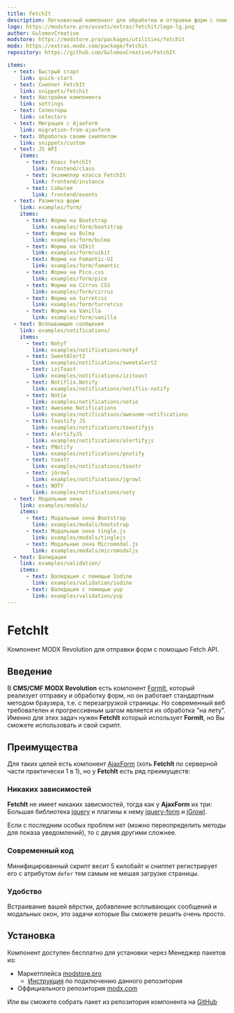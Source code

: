 ```yaml
---
title: FetchIt
description: Легковесный компонент для обработки и отправки форм с помощью Fetch API
logo: https://modstore.pro/assets/extras/fetchit/logo-lg.png
author: GulomovCreative
modstore: https://modstore.pro/packages/utilities/fetchit
modx: https://extras.modx.com/package/fetchit
repository: https://github.com/GulomovCreative/FetchIt

items:
  - text: Быстрый старт
    link: quick-start
  - text: Сниппет FetchIt
    link: snippets/fetchit
  - text: Настройки компонента
    link: settings
  - text: Селекторы
    link: selectors
  - text: Миграция с AjaxForm
    link: migration-from-ajaxform
  - text: Обработка своим сниппетом
    link: snippets/custom
  - text: JS API
    items:
      - text: Класс FetchIt
        link: frontend/class
      - text: Экземпляр класса FetchIt
        link: frontend/instance
      - text: События
        link: frontend/events
  - text: Разметка форм
    link: examples/form/
    items:
      - text: Форма на Bootstrap
        link: examples/form/bootstrap
      - text: Форма на Bulma
        link: examples/form/bulma
      - text: Форма на UIkit
        link: examples/form/uikit
      - text: Форма на Fomantic-UI
        link: examples/form/fomantic
      - text: Форма на Pico.css
        link: examples/form/pico
      - text: Форма на Cirrus CSS
        link: examples/form/cirrus
      - text: Форма на turretcss
        link: examples/form/turretcss
      - text: Форма на Vanilla
        link: examples/form/vanilla
  - text: Всплывающие сообщения
    link: examples/notifications/
    items:
      - text: Notyf
        link: examples/notifications/notyf
      - text: SweetAlert2
        link: examples/notifications/sweetalert2
      - text: iziToast
        link: examples/notifications/izitoast
      - text: Notiflix.Notify
        link: examples/notifications/notiflix-notify
      - text: Notie
        link: examples/notifications/notie
      - text: Awesome Notifications
        link: examples/notifications/awesome-notifications
      - text: Toastify JS
        link: examples/notifications/toastifyjs
      - text: AlertifyJS
        link: examples/notifications/alertifyjs
      - text: PNotify
        link: examples/notifications/pnotify
      - text: toastr
        link: examples/notifications/toastr
      - text: jGrowl
        link: examples/notifications/jgrowl
      - text: NOTY
        link: examples/notifications/noty
  - text: Модальные окна
    link: examples/modals/
    items:
      - text: Модальные окна Bootstrap
        link: examples/modals/bootstrap
      - text: Модальные окна tingle.js
        link: examples/modals/tinglejs
      - text: Модальные окна Micromodal.js
        link: examples/modals/micromodaljs
  - text: Валидация
    link: examples/validation/
    items:
      - text: Валидация с помощью Iodine
        link: examples/validation/iodine
      - text: Валидация с помощью yup
        link: examples/validation/yup
---
```


# FetchIt

Компонент MODX Revolution для отправки форм с помощью Fetch API.

## Введение

В **CMS/CMF MODX Revolution** есть компонент [FormIt](https://github.com/Sterc/FormIt), который реализует отправку и обработку форм, но он работает стандартным методом браузера, т.е. с перезагрузкой страницы. Но современный веб требователен и прогрессивным шагом является их обработка "на лету". Именно для этих задач нужен **FetchIt** который использует **FormIt**, но Вы сможете использовать и свой скрипт.

## Преимущества

Для таких целей есть компонент [AjaxForm](https://github.com/modx-pro/AjaxForm) (хоть **FetchIt** по серверной части практически 1 в 1), но у **FetchIt** есть ряд преимуществ:

### Никаких зависимостей

**FetchIt** не имеет никаких зависмостей, тогда как у **AjaxForm** их три: Большая библиотека [jquery](https://github.com/jquery/jquery) и плагины к нему [jquery-form](https://github.com/jquery-form/form/) и [jGrowl](https://github.com/stanlemon/jGrowl).

Если с последним особых проблем нет (можно переопределить методы для показа уведомлений), то с двумя другими сложнее.

### Современный код

Минифицированный скрипт весит 5 килобайт и сниппет регистрирует его с атрибутом `defer` тем самым не мешая загрузке страницы.

### Удобство

Встраивание вашей вёрстки, добавление всплывающих сообщений и модальных окон, это задачи которые Вы сможете решить очень просто.

## Установка

Компонент доступен бесплатно для установки через Менеджер пакетов из:

- Маркетплейса [modstore.pro](https://modstore.pro/packages/utilities/fetchit)
  - [Инструкция](https://modstore.pro/faq) по подключению данного репозитория
- Оффициального репозитория [modx.com](https://modx.com/extras/package/fetchit)

Или вы сможете собрать пакет из репозитория компонента на [GitHub](https://github.com/GulomovCreative/FetchIt)
